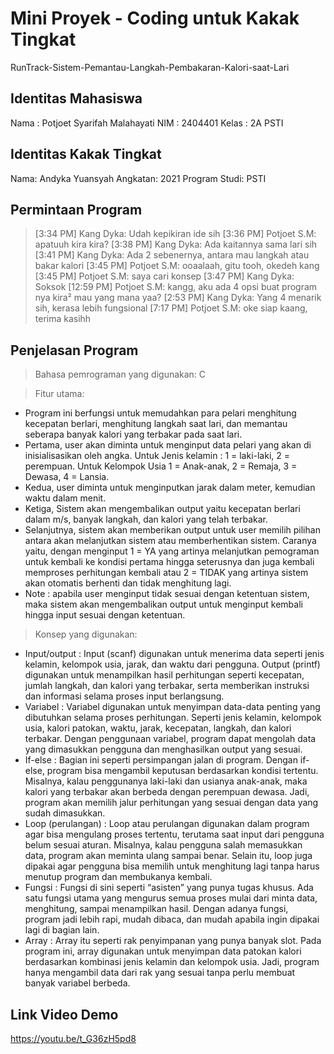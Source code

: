 # Mini Proyek - Coding untuk Kakak Tingkat
RunTrack-Sistem-Pemantau-Langkah-Pembakaran-Kalori-saat-Lari

## Identitas Mahasiswa 
Nama  : Potjoet Syarifah Malahayati 
NIM   : 2404401
Kelas : 2A PSTI

## Identitas Kakak Tingkat
Nama: Andyka Yuansyah
Angkatan: 2021
Program Studi: PSTI

## Permintaan Program 
> [3:34 PM] Kang Dyka: Udah kepikiran ide sih
> [3:36 PM] Potjoet S.M: apatuuh kira kira?
> [3:38 PM] Kang Dyka: Ada kaitannya sama lari sih
> [3:41 PM] Kang Dyka: Ada 2 sebenernya, antara mau langkah atau bakar kalori
> [3:45 PM] Potjoet S.M: ooaalaah, gitu tooh, okedeh kang
> [3:45 PM] Potjoet S.M: saya cari konsep
> [3:47 PM] Kang Dyka: Soksok
> [12:59 PM] Potjoet S.M: kangg, aku ada 4 opsi buat program nya kira² mau yang mana yaa?
> [2:53 PM] Kang Dyka: Yang 4 menarik sih, kerasa lebih fungsional
> [7:17 PM] Potjoet S.M: oke siap kaang, terima kasihh

## Penjelasan Program
> Bahasa pemrograman yang digunakan: C

> Fitur utama:
- Program ini berfungsi untuk memudahkan para pelari menghitung kecepatan berlari, menghitung langkah saat lari, dan memantau seberapa banyak kalori yang terbakar pada saat lari.
- Pertama, user akan diminta untuk menginput data pelari yang akan di inisialisasikan oleh angka. Untuk Jenis kelamin : 1 = laki-laki, 2 = perempuan. Untuk Kelompok Usia 1 = Anak-anak, 2 = Remaja, 3 = Dewasa, 4 = Lansia.
- Kedua, user diminta untuk menginputkan jarak dalam meter, kemudian waktu dalam menit.
- Ketiga, Sistem akan mengembalikan output yaitu kecepatan berlari dalam m/s, banyak langkah, dan kalori yang telah terbakar.
- Selanjutnya, sistem akan memberikan output untuk user memilih pilihan antara akan melanjutkan sistem atau memberhentikan sistem. Caranya yaitu, dengan menginput 1 = YA yang artinya melanjutkan pemograman untuk kembali ke kondisi pertama hingga seterusnya dan juga kembali memproses perhitungan kembali atau 2 = TIDAK yang artinya sistem akan otomatis berhenti dan tidak menghitung lagi.
- Note : apabila user menginput tidak sesuai dengan ketentuan sistem, maka sistem akan mengembalikan output untuk menginput kembali hingga input sesuai dengan ketentuan.

> Konsep yang digunakan:
- Input/output : Input (scanf) digunakan untuk menerima data seperti jenis kelamin, kelompok usia, jarak, dan waktu dari pengguna. Output (printf) digunakan untuk menampilkan hasil perhitungan seperti kecepatan, jumlah langkah, dan kalori yang terbakar, serta memberikan instruksi dan informasi selama proses input berlangsung.
- Variabel : Variabel digunakan untuk menyimpan data-data penting yang dibutuhkan selama proses perhitungan. Seperti jenis kelamin, kelompok usia, kalori patokan, waktu, jarak, kecepatan, langkah, dan kalori terbakar. Dengan penggunaan variabel, program dapat mengolah data yang dimasukkan pengguna dan menghasilkan output yang sesuai.
- If-else : Bagian ini seperti persimpangan jalan di program. Dengan if-else, program bisa mengambil keputusan berdasarkan kondisi tertentu. Misalnya, kalau penggunanya laki-laki dan usianya anak-anak, maka kalori yang terbakar akan berbeda dengan perempuan dewasa. Jadi, program akan memilih jalur perhitungan yang sesuai dengan data yang sudah dimasukkan.
- Loop (perulangan) : Loop atau perulangan digunakan dalam program agar bisa mengulang proses tertentu, terutama saat input dari pengguna belum sesuai aturan. Misalnya, kalau pengguna salah memasukkan data, program akan meminta ulang sampai benar. Selain itu, loop juga dipakai agar pengguna bisa memilih untuk menghitung lagi tanpa harus menutup program dan membukanya kembali.
- Fungsi : Fungsi di sini seperti “asisten” yang punya tugas khusus. Ada satu fungsi utama yang mengurus semua proses mulai dari minta data, menghitung, sampai menampilkan hasil. Dengan adanya fungsi, program jadi lebih rapi, mudah dibaca, dan mudah apabila ingin dipakai lagi di bagian lain.
- Array : Array itu seperti rak penyimpanan yang punya banyak slot. Pada program ini, array digunakan untuk menyimpan data patokan kalori berdasarkan kombinasi jenis kelamin dan kelompok usia. Jadi, program hanya mengambil data dari rak yang sesuai tanpa perlu membuat banyak variabel berbeda.
  
## Link Video Demo
https://youtu.be/t_G36zH5pd8
